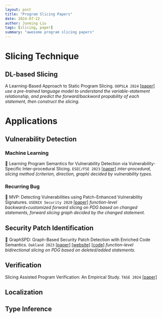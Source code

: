 ```yaml
---
layout: post
title: "Program Slicing Papers"
date: 2024-07-22
author: Junming Liu
tags: [slicing, paper]
summary: "awesome program slicing papers"
---
```


# Slicing Technique

## DL-based Slicing
A Learning-Based Approach to Static Program Slicing. ``OOPSLA 2024`` [[paper]](https://dl.acm.org/doi/10.1145/3649814)
*use a pre-trained language model to understand the variable-statement relationship, and predict the forward/backword propability of each statement, then construct the slicing.*

# Applications

## Vulnerability Detection

### Machine Learning

🌟 Learning Program Semantics for Vulnerability Detection via Vulnerability-Specific Inter-procedural Slicing. ``ESEC/FSE 2023`` [[paper]](https://dl.acm.org/doi/10.1145/3611643.3616351) 
*inter-procedural, slicing method (criterion, direction, graph) decided by vulnerability types.*

### Recurring Bug

🌟 MVP: Detecting Vulnerabilities using Patch-Enhanced Vulnerability Signatures. ``USENIX Security 2020`` [[paper]](https://www.usenix.org/conference/usenixsecurity20/presentation/xiao)
*function-level backward+customized forward slicing on PDG based on changed statements, forward slicing graph decided by the changed statement.*

## Security Patch Identification

🌟 GraphSPD: Graph-Based Security Patch Detection with Enriched Code Semantics. ``Oakland 2023`` [[paper]](https://ieeexplore.ieee.org/document/10179479) [[website]](https://sunlab-gmu.github.io/GraphSPD/) [[code]](https://github.com/SunLab-GMU/GraphSPD)
*function-level bidirectional slicing on PDG based on deleted/added statements.*

## Verification

Slicing Assisted Program Verification: An Empirical Study. ``TASE 2024`` [[paper]](https://link.springer.com/chapter/10.1007/978-3-031-64626-3_3) 

## Localization

## Type Inference
